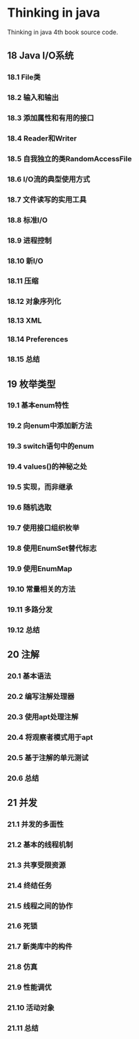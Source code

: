 # Thinking in java
Thinking in java 4th book source code.

## 18 Java I/O系统
### 18.1 File类
### 18.2 输入和输出
### 18.3 添加属性和有用的接口
### 18.4 Reader和Writer
### 18.5 自我独立的类RandomAccessFile
### 18.6 I/O流的典型使用方式
### 18.7 文件读写的实用工具
### 18.8 标准I/O
### 18.9 进程控制
### 18.10 新I/O
### 18.11 压缩
### 18.12 对象序列化
### 18.13 XML
### 18.14 Preferences
### 18.15 总结

## 19 枚举类型
### 19.1 基本enum特性
### 19.2 向enum中添加新方法
### 19.3 switch语句中的enum
### 19.4 values()的神秘之处
### 19.5 实现，而非继承
### 19.6 随机选取
### 19.7 使用接口组织枚举
### 19.8 使用EnumSet替代标志
### 19.9 使用EnumMap
### 19.10 常量相关的方法
### 19.11 多路分发
### 19.12 总结

## 20 注解
### 20.1 基本语法
### 20.2 编写注解处理器
### 20.3 使用apt处理注解
### 20.4 将观察者模式用于apt
### 20.5 基于注解的单元测试
### 20.6 总结

## 21 并发
### 21.1 并发的多面性
### 21.2 基本的线程机制
### 21.3 共享受限资源
### 21.4 终结任务
### 21.5 线程之间的协作
### 21.6 死锁
### 21.7 新类库中的构件
### 21.8 仿真
### 21.9 性能调优
### 21.10 活动对象
### 21.11 总结